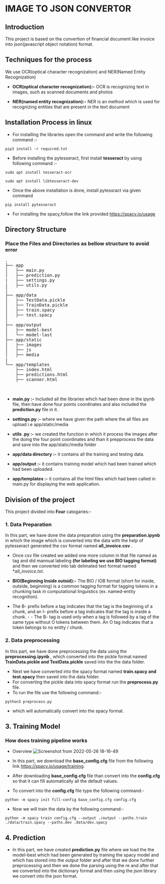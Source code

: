 # IMAGE TO JSON CONVERTOR

## Introduction

This project is based on the convertion of financial document like invoice into json(javascript object notation) format.

## Techniques for the process

We use OCR(optical character recognization) and NER(Named Entity Recognization)

- **OCR(optical character recognization):-** OCR is recognizing text in images, such as scanned documents and photos

- **NER(named entity recognization):-** NER is an method which is used for recognizing entities that are present in the text document

## Installation Process in linux

- For installing the libraries open the command and write the following command :- 
```
pip3 install -r required.txt
```

- Before installing the pytesseract, first install **tesseract** by using following command :-
```
sudo apt install tesseract-ocr
 
sudo apt install libtesseract-dev 
```

- Once the above installation is done, install pytessract via given command 
```
pip install pytesseract
```

- For installing the spacy,follow the link provided https://spacy.io/usage


## Directory Structure 

### Place the Files and Directories as bellow structure to avoid error

<pre>
.
├── app
│   ├── main.py
│   ├── prediction.py
|   ├── settings.py
|   ├── utils.py
│  
├── app/data
│   ├── TestData.pickle
│   ├── TrainData.pickle
│   ├── train.spacy
│   ├── test.spacy
│   
├── app/output
│   ├── model-best
│   └── model-last
├── app/static
│   ├── images
│   ├── js
│   ├── media
|
└── app/templates
    ├── index.html
    ├── predictions.html
    ├── scanner.html
    
 </pre>
  

- **main.py :-** Included all the libraries which had been done in the ipynb file, then have done four points coordinates and also included the **prediction.py** file in it.

- **settings.py :-** where we have given the path where the all files are upload i.e app/static/media

- **utils .py :-** we created the function in which it process the images after the doing the four point coordinates and than it prepprocess the data and save into the app/static/media folder

- **app/data directory :-** it contains all the training and testing data. 

- **app/output :-** it contains training model which had been trained which had been uploaded. 

- **app/templates :-** it contains all the html files which had been called in main.py for displaying the web application.

## Division of the project

This project divided into **Four** catogaries:- 

### 1. Data Preparation 
In this part, we have done the data preparation using the **preparation.ipynb** in which the image which is converted into the data with the help of pytesseract generated  the csv format named **all_invoice.csv** .
- Once csv file  created we added one more column in that file named as tag and did mannual labeling **(for labeling we use BIO tagging format)** and then we converted into tab delimated text format named **all_invoice.*txt**.

- **BIO(Beginning Inside outsid):-** The BIO / IOB format (short for inside, outside, beginning) is a common tagging format for tagging tokens in a chunking task in computational linguistics (ex. named-entity recognition).
- The B- prefix before a tag indicates that the tag is the beginning of a chunk, and an I- prefix before a tag indicates that the tag is inside a chunk. - - The B- tag is used only when a tag is followed by a tag of the same type without O tokens between them. An O tag indicates that a token belongs to no entity / chunk.

### 2. Data preprocessing

In this part, we have done preprocessing the data using the **preprocessing.ipynb** , which converted into the pickle format named **TrainData.pickle and  TestData.pickle**  saved into the the data folder.
- Next we have converted into the spacy format named **train.spacy and test.spacy**  then saved into the data folder.
- For converting the pickle data into spacy format run the **preprocess.py** file.
- To run the file use the following command:-
```
python3 preprocess.py
```
- which will automatically convert into the spacy format.

## 3. Training Model
### How does training pipeline works
- Overview
![Screenshot from 2022-05-26 18-16-49](https://user-images.githubusercontent.com/37176796/170490739-6bceb675-770e-44bf-a371-9e4fa92b3d98.png)


- In this part, we download the **base_config.cfg** file from the following link https://spacy.io/usage/training.

- After downloading **base_config.cfg** file than convert into the **config.cfg** so that it can fill automatically all the default values.

- To convert into the **config.cfg** file  type the following command:-
```
python -m spacy init fill-config base_config.cfg config.cfg
```

- Now we will train the data by the following command:-  
```
python -m spacy train config.cfg --output ./output --paths.train ./data/train.spacy --paths.dev .data/dev.spacy
```

## 4. Prediction

- In this part, we have created **prediction.py** file where we load the the model-best which had been generated by training the spacy model and which has stored into the output folder and after that we done further preprocessing and then we done the parsing using the re and after that we converted into the dictionary format and then using the json library we convert into the json format.



